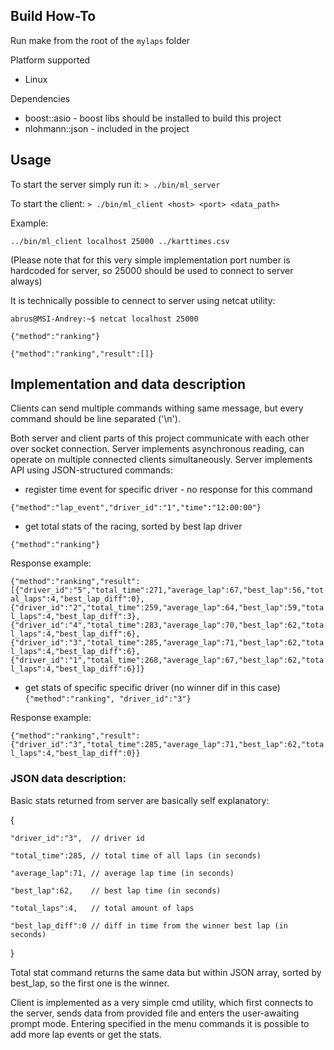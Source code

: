 ## Build How-To
Run make from the root of the `mylaps` folder

Platform supported
 - Linux

Dependencies
 - boost::asio - boost libs should be installed to build this project
 - nlohmann::json - included in the project

## Usage

To start the server simply run it:
`> ./bin/ml_server`

To start the client:
`> ./bin/ml_client <host> <port> <data_path>`

Example:

`../bin/ml_client localhost 25000 ../karttimes.csv`

(Please note that for this very simple implementation port number is hardcoded for server, so 25000 should be used to connect to server always)

It is technically possible to cennect to server using netcat utility:

`abrus@MSI-Andrey:~$ netcat localhost 25000`

`{"method":"ranking"}`

`{"method":"ranking","result":[]}`

## Implementation and data description

Clients can send multiple commands withing same message, but every command should be line separated ('\n'). 

Both server and client parts of this project communicate with each other over socket connection. Server implements asynchronous reading, can operate on multiple connected clients simultaneously. Server implements API using JSON-structured commands:
 - register time event for specific driver - no response for this command

`{"method":"lap_event","driver_id":"1","time":"12:00:00"}`

 - get total stats of the racing, sorted by best lap driver

`{"method":"ranking"}`

Response example:

`{"method":"ranking","result":[{"driver_id":"5","total_time":271,"average_lap":67,"best_lap":56,"total_laps":4,"best_lap_diff":0},{"driver_id":"2","total_time":259,"average_lap":64,"best_lap":59,"total_laps":4,"best_lap_diff":3},{"driver_id":"4","total_time":283,"average_lap":70,"best_lap":62,"total_laps":4,"best_lap_diff":6},{"driver_id":"3","total_time":285,"average_lap":71,"best_lap":62,"total_laps":4,"best_lap_diff":6},{"driver_id":"1","total_time":268,"average_lap":67,"best_lap":62,"total_laps":4,"best_lap_diff":6}]}`

 - get stats of specific specific driver (no winner dif in this case)
`{"method":"ranking", "driver_id":"3"}`

Response example:

`{"method":"ranking","result":{"driver_id":"3","total_time":285,"average_lap":71,"best_lap":62,"total_laps":4,"best_lap_diff":0}}`

### JSON data description:
Basic stats returned from server are basically self explanatory:

{
	
    "driver_id":"3",  // driver id

	"total_time":285, // total time of all laps (in seconds)

	"average_lap":71, // average lap time (in seconds)

	"best_lap":62,    // best lap time (in seconds)

	"total_laps":4,   // total amount of laps

	"best_lap_diff":0 // diff in time from the winner best lap (in seconds)
    
}

Total stat command returns the same data but within JSON array, sorted by best_lap, so the first one is the winner.

Client is implemented as a very simple cmd utility, which first connects to the server, sends data from provided file and enters the user-awaiting prompt mode. Entering specified in the menu commands it is possible to add more lap events or get the stats.
